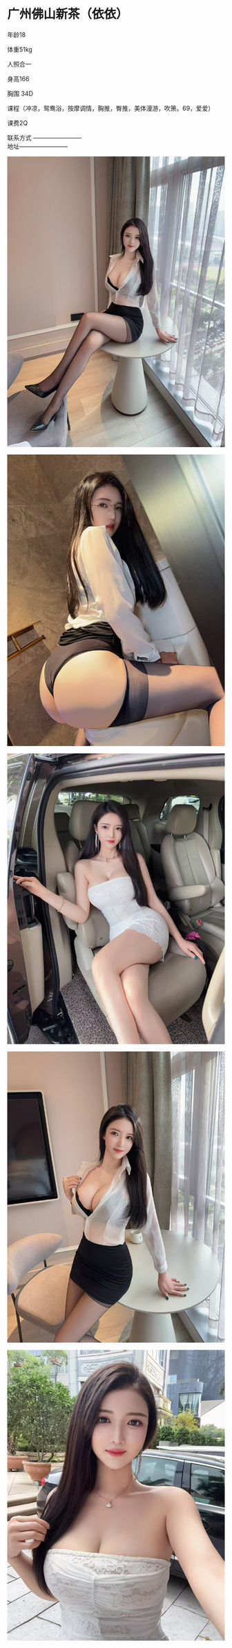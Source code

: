 
# 广州佛山新茶（依依）
年龄18 

体重51kg

 人照合一

 身高166

胸围 34D 

课程（冲凉，鸳鸯浴，按摩调情，胸推，臀推，美体漫游，吹箫。69，爱爱）

课费2Q

联系方式 ————————  
地址————————

![微信图片_20250227155822](../images/微信图片_20250227155822.jpg)

![微信图片_20250227155904](../images/微信图片_20250227155904.jpg)

![微信图片_20250227155909](../images/微信图片_20250227155909.jpg)

![微信图片_20250227155915](../images/微信图片_20250227155915.jpg)

![微信图片_20250227155919](../images/微信图片_20250227155919.jpg)
